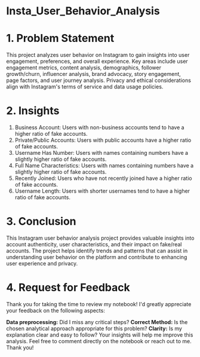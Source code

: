 # Insta_User_Behavior_Analysis

# 1. Problem Statement
This project analyzes user behavior on Instagram to gain insights into user engagement, preferences, and overall experience. Key areas include user engagement metrics, content analysis, demographics, follower growth/churn, influencer analysis, brand advocacy, story engagement, page factors, and user journey analysis. Privacy and ethical considerations align with Instagram's terms of service and data usage policies.
# 2. Insights
1. Business Account: Users with non-business accounts tend to have a higher ratio of fake accounts.
2. Private/Public Accounts: Users with public accounts have a higher ratio of fake accounts.
3. Username Has Number: Users with names containing numbers have a slightly higher ratio of fake accounts.
4. Full Name Characteristics: Users with names containing numbers have a slightly higher ratio of fake accounts.
5. Recently Joined: Users who have not recently joined have a higher ratio of fake accounts.
6. Username Length: Users with shorter usernames tend to have a higher ratio of fake accounts.

# 3. Conclusion
This Instagram user behavior analysis project provides valuable insights into account authenticity, user characteristics, and their impact on fake/real accounts. The project helps identify trends and patterns that can assist in understanding user behavior on the platform and contribute to enhancing user experience and privacy.

# 4. Request for Feedback
Thank you for taking the time to review my notebook! I'd greatly appreciate your feedback on the following aspects:

**Data preprocessing:**  Did I miss any critical steps?
**Correct Method:** Is the chosen analytical approach appropriate for this problem?
**Clarity:** Is my explanation clear and easy to follow?
Your insights will help me improve this analysis. Feel free to comment directly on the notebook or reach out to me. Thank you!
